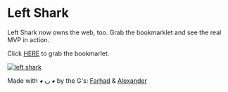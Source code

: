 Left Shark
==========

Left Shark now owns the web, too. Grab the bookmarklet and see the real MVP in action.


Click <a href='http://left-shark.github.io/left-shark/' target='_blank'>HERE</a> to grab the bookmarlet.

<a href='http://left-shark.github.io/left-shark/' target='_blank'><img src='https://www.shirtpunch.com/resources/media/images/designs/bdc_design_large.jpg' alt='left shark'></a>

Made with <strong>◕ ◡ ◕</strong> by the G's: <a target='_blank' href='https://github.com/FarhadG'>Farhad</a> & <a target='_blank' href='https://github.com/alexanderGugel'>Alexander</a>
